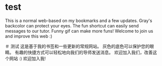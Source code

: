 # test
This is a normal web-based on my bookmarks and a few updates.
Gray's backcolor can protect your eyes.
The fun shortcut can easily send messages to our tutor.
Funny gif can make more funs!
Welcome to join us and improve this web :)

＃ 测试
这是基于我的书签和一些更新的常规网站。
灰色的底色可以保护您的眼睛。
有趣的快捷方式可以轻松地向我们的导师发送消息。
欢迎加入我们，改善这个网站 :)
欢迎加入我!